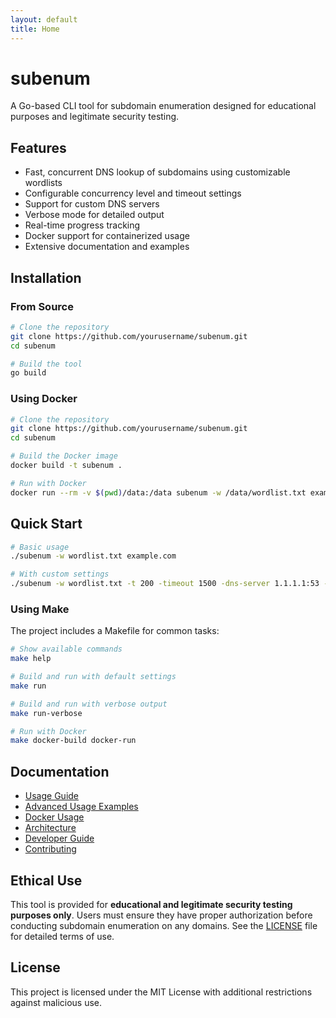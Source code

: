 ```yaml
---
layout: default
title: Home
---
```


# subenum

A Go-based CLI tool for subdomain enumeration designed for educational purposes and legitimate security testing.

## Features

- Fast, concurrent DNS lookup of subdomains using customizable wordlists
- Configurable concurrency level and timeout settings
- Support for custom DNS servers
- Verbose mode for detailed output
- Real-time progress tracking
- Docker support for containerized usage
- Extensive documentation and examples

## Installation

### From Source

```bash
# Clone the repository
git clone https://github.com/yourusername/subenum.git
cd subenum

# Build the tool
go build
```

### Using Docker

```bash
# Clone the repository
git clone https://github.com/yourusername/subenum.git
cd subenum

# Build the Docker image
docker build -t subenum .

# Run with Docker
docker run --rm -v $(pwd)/data:/data subenum -w /data/wordlist.txt example.com
```

## Quick Start

```bash
# Basic usage
./subenum -w wordlist.txt example.com

# With custom settings
./subenum -w wordlist.txt -t 200 -timeout 1500 -dns-server 1.1.1.1:53 -v example.com
```

### Using Make

The project includes a Makefile for common tasks:

```bash
# Show available commands
make help

# Build and run with default settings
make run

# Build and run with verbose output
make run-verbose

# Run with Docker
make docker-build docker-run
```

## Documentation

- [Usage Guide](https://github.com/yourusername/subenum#usage)
- [Advanced Usage Examples](https://github.com/yourusername/subenum/blob/main/examples/advanced_usage.md)
- [Docker Usage](#using-docker)
- [Architecture](ARCHITECTURE.html)
- [Developer Guide](DEVELOPER_GUIDE.html)
- [Contributing](CONTRIBUTING.html)

## Ethical Use

This tool is provided for **educational and legitimate security testing purposes only**. Users must ensure they have proper authorization before conducting subdomain enumeration on any domains. See the [LICENSE](https://github.com/yourusername/subenum/blob/main/LICENSE) file for detailed terms of use.

## License

This project is licensed under the MIT License with additional restrictions against malicious use. 